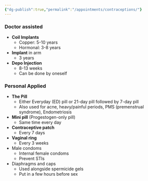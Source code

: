 ```yaml
---
{"dg-publish":true,"permalink":"/appointments/contraceptions/"}
---
```


### Doctor assisted
- **Coil Implants**
	- Copper: 5-10 years
	- Hormonal: 3-8 years
- **Implant** in arm
	- 3 years
- **Depo Injection**
	- 8-13 weeks
	- Can be done by oneself
### Personal Applied
- **The Pill**
	- Either Everyday (ED) pill or 21-day pill followed by 7-day pill
	- Also used for acne, heavy/painful periods, PMS (premenstrual syndrome), Endometriosis
- **Mini pill** (Progestogen-only pill)
	- Same time every day
- **Contraceptive patch**
	- Every 7 days
- **Vaginal ring**
	- Every 3 weeks
- Male condoms
	- Internal female condoms
	- Prevent STIs
- Diaphragms and caps
	- Used alongside spermicide gels
	- Put in a few hours before sex
